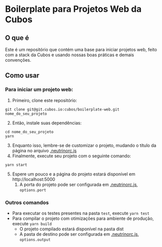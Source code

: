 # Boilerplate para Projetos Web da Cubos

## O que é

Este é um repositório que contém uma base para iniciar projetos web, feito com a stack da Cubos e usando nossas boas práticas e demais convenções.

## Como usar

### Para iniciar um projeto web:

1.  Primeiro, clone este repositório:

```shell
git clone git@git.cubos.io:cubos/boilerplate-web.git nome_do_seu_projeto
```

2.  Então, instale suas dependências:

```shell
cd nome_do_seu_projeto
yarn
```

3.  Enquanto isso, lembre-se de customizar o projeto, mudando o título da página no arquivo [.neutrinorc.js](./.neutrinorc.js)
4.  Finalmente, execute seu projeto com o seguinte comando:

```shell
yarn start
```

5.  Espere um pouco e a página do projeto estará disponível em http://localhost:5000
    1.  A porta do projeto pode ser configurada em [.neutrinorc.js](./.neutrinorc.js), `options.port`

### Outros comandos

- Para executar os testes presentes na pasta `test`, execute `yarn test`
- Para compilar o projeto com otimizações para ambiente de produção, execute `yarn build`
  - O projeto compilado estará disponível na pasta dist
  - A pasta de destino pode ser configurada em [.neutrinorc.js](./.neutrinorc.js), `options.output`
